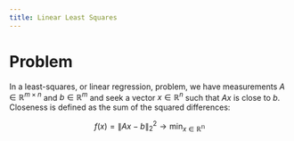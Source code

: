 ```yaml
---
title: Linear Least Squares
---
```


# Problem 

In a least-squares, or linear regression, problem, we have measurements $A \in \mathbb{R}^{m \times n}$ and $b \in \mathbb{R}^{m}$ and seek a vector $x \in \mathbb{R}^{n}$ such that $A x$ is close to $b$. Closeness is defined as the sum of the squared differences: 

$$
f(x) = \|Ax - b\|_2^2 \to \min_{x \in \mathbb{R^n}}
$$

